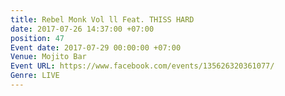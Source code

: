 ```yaml
---
title: Rebel Monk Vol ll Feat. THISS HARD
date: 2017-07-26 14:37:00 +07:00
position: 47
Event date: 2017-07-29 00:00:00 +07:00
Venue: Mojito Bar
Event URL: https://www.facebook.com/events/135626320361077/
Genre: LIVE
---
```


